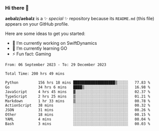 ### Hi there 👋

**aebalz/aebalz** is a ✨ _special_ ✨ repository because its `README.md` (this file) appears on your GitHub profile.

Here are some ideas to get you started:

- 🔭 I’m currently working on SwiftDynamics
- 🌱 I’m currently learning GO
-  ⚡ Fun fact: Gaming
  
  <!--
- 👯 I’m looking to collaborate on ...
- 🤔 I’m looking for help with ...
- 💬 Ask me about ...
- 📫 How to reach me: ...
- 😄 Pronouns: ...
-->

<!--START_SECTION:waka-->

```txt
From: 06 September 2023 - To: 29 December 2023

Total Time: 200 hrs 49 mins

Python         156 hrs 18 mins ███████████████████▒░░░░░   77.83 %
Go             34 hrs 6 mins   ████▒░░░░░░░░░░░░░░░░░░░░   16.98 %
JavaScript     4 hrs 45 mins   ▓░░░░░░░░░░░░░░░░░░░░░░░░   02.37 %
TypeScript     2 hrs 25 mins   ▒░░░░░░░░░░░░░░░░░░░░░░░░   01.21 %
Markdown       1 hr 33 mins    ▒░░░░░░░░░░░░░░░░░░░░░░░░   00.78 %
ActionScript   38 mins         ░░░░░░░░░░░░░░░░░░░░░░░░░   00.32 %
JSON           31 mins         ░░░░░░░░░░░░░░░░░░░░░░░░░   00.26 %
Other          18 mins         ░░░░░░░░░░░░░░░░░░░░░░░░░   00.15 %
YAML           4 mins          ░░░░░░░░░░░░░░░░░░░░░░░░░   00.04 %
Bash           3 mins          ░░░░░░░░░░░░░░░░░░░░░░░░░   00.03 %
```

<!--END_SECTION:waka-->
